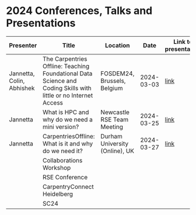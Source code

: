 # 2024 Conferences, Talks and Presentations

|Presenter|Title|Location|Date|Link to presentation|
|-|-|-|-|-|
|Jannetta, Colin, Abhishek|The Carpentries Offline: Teaching Foundational Data Science and Coding Skills with little or no Internet Access|FOSDEM24, Brussels, Belgium|2024-03-03|[link](https://github.com/carpentriesoffline/talks/blob/main/Presentations/CarpentriesOffline_FOSDEM24.pptx.pdf)|
|Jannetta|What is HPC and why do we need a mini version?|Newcastle RSE Team Meeting|2024-03-25|[link](https://github.com/carpentriesoffline/talks/blob/main/Presentations/What_is_High_Performance_Computing_and_why_do_we_need_a_mini_version.pptx)|
|Jannetta|CarpentriesOffline: What is it and why do we need it?|Durham University (Online), UK|2024-03-27|[link](https://github.com/carpentriesoffline/talks/blob/main/Presentations/CarpentriesOffline_FOSDEM24.pdf)|
||Collaborations Workshop|
||RSE Conference|
||CarpentryConnect Heidelberg|
||SC24|
